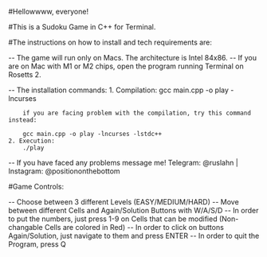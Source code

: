 #Hellowwww, everyone!

#This is a Sudoku Game in C++ for Terminal. 

#The instructions on how to install and tech requirements are:

-- The game will run only on Macs. The architecture is Intel 84x86.
-- If you are on Mac with M1 or M2 chips, open the program running Terminal on Rosetts 2.

-- The installation commands:
    1. Compilation:
        gcc main.cpp -o play -lncurses

        if you are facing problem with the compilation, try this command instead:

        gcc main.cpp -o play -lncurses -lstdc++
    2. Execution:
        ./play
-- If you have faced any problems message me! Telegram: @ruslahn | Instagram: @positiononthebottom

#Game Controls:

-- Choose between 3 different Levels (EASY/MEDIUM/HARD)
-- Move between different Cells and Again/Solution Buttons with W/A/S/D
-- In order to put the numbers, just press 1-9 on Cells that can be modified (Non-changable Cells are colored in Red)
-- In order to click on buttons Again/Solution, just navigate to them and press ENTER
-- In order to quit the Program, press Q